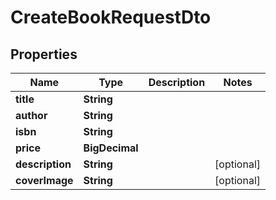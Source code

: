 

# CreateBookRequestDto


## Properties

| Name | Type | Description | Notes |
|------------ | ------------- | ------------- | -------------|
|**title** | **String** |  |  |
|**author** | **String** |  |  |
|**isbn** | **String** |  |  |
|**price** | **BigDecimal** |  |  |
|**description** | **String** |  |  [optional] |
|**coverImage** | **String** |  |  [optional] |




